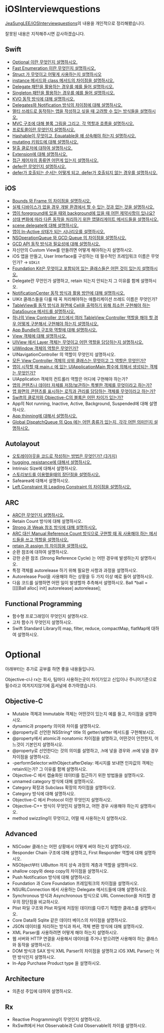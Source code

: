 # iOSInterviewquestions
[JeaSungLEE/iOSInterviewquestions](https://github.com/JeaSungLEE/iOSInterviewquestions)의 내용을 개인적으로 정리해봤습니다.

잘못된 내용은 지적해주시면 감사하겠습니다.

## Swift
- [Optional 이란 무엇인지 설명하시오.](https://jwonylee.tistory.com/entry/Swift-Optional과-Optional-안전하게-사용하기)
- [Fast Enumeration 이란 무엇인지 설명하시오.](./Fast-Enumeration.md)
- [Struct 가 무엇이고 어떻게 사용하는지 설명하시오](./Struct.md)
- [instance 메서드와 class 메서드의 차이점을 설명하시오.](./instance-method-class-method.md)
- [Delegate 패턴을 활용하는 경우를 예를 들어 설명하시오.](./Delegate.md)
- [Singleton 패턴을 활용하는 경우를 예를 들어 설명하시오.](./Singleton.md)
- [KVO 동작 방식에 대해 설명하시오.](./KVO.md)
- [Delegates와 Notification 방식의 차이점에 대해 설명하시오.](.Delegates-Notification.md)
- [멀티 쓰레드로 동작하는 앱을 작성하고 싶을 때 고려할 수 있는 방식들을 설명하시오.](./Multi-Thread.md)
- [MVC 구조에 대해 블록 그림을 그리고, 각 역할과 흐름을 설명하시오.](https://www.notion.so/jwonylee/MVC-dc71851494e84fad82d298e9e6f7a808)
- [프로토콜이란 무엇인지 설명하시오.](./Protocol.md)
- [Hashable이 무엇이고, Equatable을 왜 상속해야 하는지 설명하시오.](./Hashable-Equatable.md)
- [mutating 키워드에 대해 설명하시오.](./Mutating.md)
- [탈출 클로저에 대하여 설명하시오.](./Escaping-Closure.md)
- [Extension에 대해 설명하시오.](./Extension.md)
- [접근 제어자의 종류엔 어떤게 있는지 설명하시오.](./Access-Modifier.md)
- [defer란 무엇인지 설명하시오.](./defer.md)
- [defer가 호출되는 순서는 어떻게 되고, defer가 호출되지 않는 경우를 설명하시오.](./defer-call.md)

## iOS
- [Bounds 와 Frame 의 차이점을 설명하시오.](./Bounds-Frame.md)
- [실제 디바이스가 없을 경우 개발 환경에서 할 수 있는 것과 없는 것을 설명하시오.](./Device.md)
- [앱이 foreground에 있을 때와 background에 있을 때 어떤 제약사항이 있나요?](./Foreground-Background.md)
- [상태 변화에 따라 다른 동작을 처리하기 위한 앱델리게이트 메서드들을 설명하시오.](./App-Lifecycle.md)
- [scene delegate에 대해 설명하시오.](./Scene-Delegate.md)
- [앱이 In-Active 상태가 되는 시나리오를 설명하시오.](./In-Active.md)
- [NSOperationQueue 와 GCD Queue 의 차이점을 설명하시오.](./NSOperationQueue-GCDQueue.md)
- [GCD API 동작 방식과 필요성에 대해 설명하시오.](./GCD-API.md)
- 자신만의 Custom View를 만들려면 어떻게 해야하는지 설명하시오.
- iOS 앱을 만들고, User Interface를 구성하는 데 필수적인 프레임워크 이름은 무엇인가? → `UIKit`
- [Foundation Kit은 무엇이고 포함되어 있는 클래스들은 어떤 것이 있는지 설명하시오.](./Foundation.md)
- Delegate란 무언인가 설명하고, retain 되는지 안되는지 그 이유를 함께 설명하시오.
- [NotificationCenter 동작 방식과 활용 방안에 대해 설명하시오.](./NotificationCenter.md)
- UIKit 클래스들을 다룰 때 꼭 처리해야하는 애플리케이션 쓰레드 이름은 무엇인가?
- [TableView를 동작 방식과 화면에 Cell을 출력하기 위해 최소한 구현해야 하는 DataSource 메서드를 설명하시오.](./TableView.md)
- [하나의 View Controller 코드에서 여러 TableView Controller 역할을 해야 할 경우 어떻게 구분해서 구현해야 하는지 설명하시오.](./two-TableView.md)
- [App Bundle의 구조와 역할에 대해 설명하시오.](./AppBundle.md)
- [View 객체에 대해 설명하시오.](./UIView.md)
- [UIView 에서 Layer 객체는 무엇이고 어떤 역할을 담당하는지 설명하시오.](./Layer.md)
- [UIWindow 객체의 역할은 무엇인가?](./UIWindow.md)
- UINavigationController 의 역할이 무엇인지 설명하시오.
- [모든 View Controller 객체의 상위 클래스는 무엇이고 그 역할은 무엇인가?](./ViewController.md)
- [앱이 시작할 때 main.c 에 있는 UIApplicationMain 함수에 의해서 생성되는 객체는 무엇인가?](./UIApplicationMain.md)
- UIApplication 객체의 컨트롤러 역할은 어디에 구현해야 하는가?
- [앱의 콘텐츠나 데이터 자체를 저장/보관하는 특별한 객체를 무엇이라고 하는가?](./Store.md)
- [앱 화면의 콘텐츠를 표시하는 로직과 관리를 담당하는 객체를 무엇이라고 하는가?](./UIViewController.md)
- [Swift의 클로저와 Objective-C의 블록은 어떤 차이가 있는가?](./Closure-Block.md)
- App의 Not running, Inactive, Active, Background, Suspended에 대해 설명하시오.
- [App thinning에 대해서 설명하시오.](./App-thinning.md)
- [Global DispatchQueue 의 Qos 에는 어떤 종류가 있는지, 각각 어떤 의미인지 설명하시오.](./QoS.md)

## Autolayout
- [오토레이아웃을 코드로 작성하는 방법은 무엇인가? (3가지)](./Autolayout-code.md)
- [hugging, resistance에 대해서 설명하시오.](./hugging-resistance.md)
- Intrinsic Size에 대해서 설명하시오.
- [스토리보드를 이용했을때의 장단점을 설명하시오.](./Storyboard.md)
- Safearea에 대해서 설명하시오.
- [Left Constraint 와 Leading Constraint 의 차이점을 설명하시오.](./Left-Constraint-Leading-Constraint.md)

## ARC
- [ARC란 무엇인지 설명하시오.](./ARC.md)
- Retain Count 방식에 대해 설명하시오.
- [Strong 과 Weak 참조 방식에 대해 설명하시오.](./Strong-Weak.md)
- [ARC 대신 Manual Reference Count 방식으로 구현할 때 꼭 사용해야 하는 메서드들을 쓰고 역할을 설명하시오.](./MRC-method.md)
- [retain 과 assign 의 차이점을 설명하시오.](./retain-assign.md)
- 순환 참조에 대하여 설명하시오.
- 강한 순환 참조 (Strong Reference Cycle) 는 어떤 경우에 발생하는지 설명하시오.
- 특정 객체를 autorelease 하기 위해 필요한 사항과 과정을 설명하시오.
- Autorelease Pool을 사용해야 하는 상황을 두 가지 이상 예로 들어 설명하시오. 
- 다음 코드를 실행하면 어떤 일이 발생할까 추측해서 설명하시오.
Ball *ball = [[[[Ball alloc] init] autorelease] autorelease];

## Functional Programming
- 함수형 프로그래밍이 무엇인지 설명하시오.
- 고차 함수가 무엇인지 설명하시오.
- Swift Standard Library의 map, filter, reduce, compactMap, flatMap에 대하여 설명하시오.

# Optional
아래부터는 추가로 공부를 하면 좋을 내용들입니다.

Objective-c나 rx는 회사, 팀마다 사용하는곳이 차이가있고 신입이나 주니어기준으로 필수라고 여겨지지않기에 옵셔널에 추가하였습니다.

## Objective-C
- Mutable 객체과 Immutable 객체는 어떤것이 있는지 예를 들고, 차이점을 설명하시오.
- dynamic과 property 의미와 차이를 설명하시오.
- @property로 선언한 NSString* title 의 getter/setter 메서드를 구현해보시오.
- @property에서 atomic과 nonatomic 차이점을 설명하고, 어떤것이 안전한지, 어느것이 기본인지 설명하시오.
- @property로 선언한다는 것의 의미를 설명하고, .h에 넣을 경우와 .m에 넣을 경우 차이점을 설명하시오.
- -performSelector:withObject:afterDelay: 메시지를 보내면 인자값의 객체는 retain되는가? 그 이유를 함께 설명하시오.
- Objective-C 에서 캡슐화된 데이터를 접근하기 위한 방법들을 설명하시오.
- unnamed category 방식에 대해 설명하시오.
- Category 확장과 Subclass 확장의 차이점을 설명하시오.
- Category 방식에 대해 설명하시오.
- Objective-C 에서 Protocol 이란 무엇인지 설명하시오.
- Objective-C++ 방식이 무엇인지 설명하고, 어떤 경우 사용해야 하는지 설명하시오.
- method swizzling이 무엇이고, 어떨 때 사용하는지 설명하시오.

## Advanced
- NSCoder 클래스는 어떤 상황에서 어떻게 써야 하는지 설명하시오.
- Responder Chain 구조에 대해 설명하고, First Responder 역할에 대해 설명하시오.
- NSObject부터 UIButton 까지 상속 과정의 계층과 역할을 설명하시오.
- shallow copy와 deep copy의 차이점을 설명하시오.
- Push Notification 방식에 대해 설명하시오.
- Foundation 과 Core Foundation 프레임워크의 차이점을 설명하시오.
- NSURLConnection 에서 사용하는 Delegate 메서드들에 대해 설명하시오.
- Synchronous 방식과 Asynchronous 방식으로 URL Connection을 처리할 경우의 장단점을 비교하시오.
- Plist 파일 구조와 Plist 파일에 저장된 데이터를 다루기 적합한 클래스를 설명하시오.
- Core Data와 Sqlite 같은 데이터 베이스의 차이점을 설명하시오.
- JSON 데이터를 처리하는 방식과 파서, 객체 변환 방식에 대해 설명하시오.
- XML Parser를 사용하려면 어떻게 해야 하는지 설명하시오.
- 웹 서버와 HTTP 연결을 사용해서 데이터를 주거나 받으려면 사용해야 하는 클래스와 동작을 설명하시오.
- DOM 방식과 SAX 방식 XML Parser의 차이점을 설명하고 iOS XML Parser는 어떤 방식인지 설명하시오.
- In-App Purchase Product type 을 설명하시오.

## Architecture
- 의존성 주입에 대하여 설명하시오.

## Rx
- Reactive Programming이 무엇인지 설명하시오.
- RxSwift에서 Hot Observable과 Cold Observable의 차이를 설명하시오.

